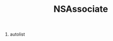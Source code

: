 ﻿---
uid: crmscript_ref_NSAssociate
title: NSAssociate
intellisense: Void.NSAssociate
keywords: NSAssociate
so.topic: reference
---



1. autolist 

